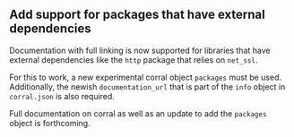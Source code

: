 ## Add support for packages that have external dependencies

Documentation with full linking is now supported for libraries that
have external dependencies like the `http` package that relies on
`net_ssl`.

For this to work, a new experimental corral object `packages` must
be used. Additionally, the newish `documentation_url` that is part of
the `info` object in `corral.json` is also required.

Full documentation on corral as well as an update to add the `packages`
object is forthcoming.

